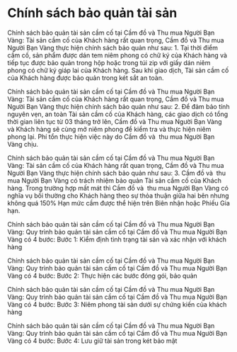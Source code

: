 # Chính sách bảo quản tài sản

Chính sách bảo quản tài sản cầm cố tại Cầm đồ và Thu mua Người Bạn Vàng: Tài sản cầm cố của Khách hàng rất quan trọng, Cầm đồ và Thu mua Người Bạn Vàng thực hiện chính sách bảo quản như sau: 1. Tại thời điểm cầm cố, sản phẩm được dán tem niêm phong có chữ ký của Khách hàng và tiếp tục được bảo quản trong hộp hoặc trong túi zip với giấy dán niêm phong có chữ ký giáp lai của Khách hàng. Sau khi giao dịch, Tài sản cầm cố của Khách hàng được bảo quản trong két sắt an toàn.

Chính sách bảo quản tài sản cầm cố tại Cầm đồ và Thu mua Người Bạn Vàng: Tài sản cầm cố của Khách hàng rất quan trọng, Cầm đồ và Thu mua Người Bạn Vàng thực hiện chính sách bảo quản như sau: 2. Để đảm bảo tính nguyên vẹn, an toàn Tài sản cầm cố của Khách hàng, các giao dịch có tổng thời gian liên tục từ 03 tháng trở lên, Cầm đồ và Thu mua Người Bạn Vàng và Khách hàng sẽ cùng mở niêm phong để kiểm tra và thực hiện niêm phong lại. Phí tổn thực hiện việc này do Cầm đồ và  thu mua Người Bạn Vàng chịu.

Chính sách bảo quản tài sản cầm cố tại Cầm đồ và Thu mua Người Bạn Vàng: Tài sản cầm cố của Khách hàng rất quan trọng, Cầm đồ và Thu mua Người Bạn Vàng thực hiện chính sách bảo quản như sau: 3. Cầm đồ và  thu mua Người Bạn Vàng có trách nhiệm bảo quản Tài sản cầm cố của Khách hàng. Trong trường hợp mất mát thì Cầm đồ và  thu mua Người Bạn Vàng có nghĩa vụ bồi thường cho Khách hàng theo sự thỏa thuận giữa hai bên nhưng không quá 150% Hạn mức cầm được thể hiện trên Biên nhận hoặc Phiếu Gia hạn.

Chính sách bảo quản tài sản cầm cố tại Cầm đồ và Thu mua Người Bạn Vàng: Quy trình bảo quản tài sản cầm cố tại Cầm đồ và Thu mua Người Bạn Vàng có 4 bước: Bước 1: Kiểm định tình trạng tài sản và xác nhận với khách hàng

Chính sách bảo quản tài sản cầm cố tại Cầm đồ và Thu mua Người Bạn Vàng: Quy trình bảo quản tài sản cầm cố tại Cầm đồ và Thu mua Người Bạn Vàng có 4 bước: Bước 2: Thực hiện các bước đóng gói, bảo quản

Chính sách bảo quản tài sản cầm cố tại Cầm đồ và Thu mua Người Bạn Vàng: Quy trình bảo quản tài sản cầm cố tại Cầm đồ và Thu mua Người Bạn Vàng có 4 bước: Bước 3: Niêm phong tài sản dưới sự chứng kiến của khách hàng

Chính sách bảo quản tài sản cầm cố tại Cầm đồ và Thu mua Người Bạn Vàng: Quy trình bảo quản tài sản cầm cố tại Cầm đồ và Thu mua Người Bạn Vàng có 4 bước: Bước 4: Lưu giữ tài sản trong két bảo mật